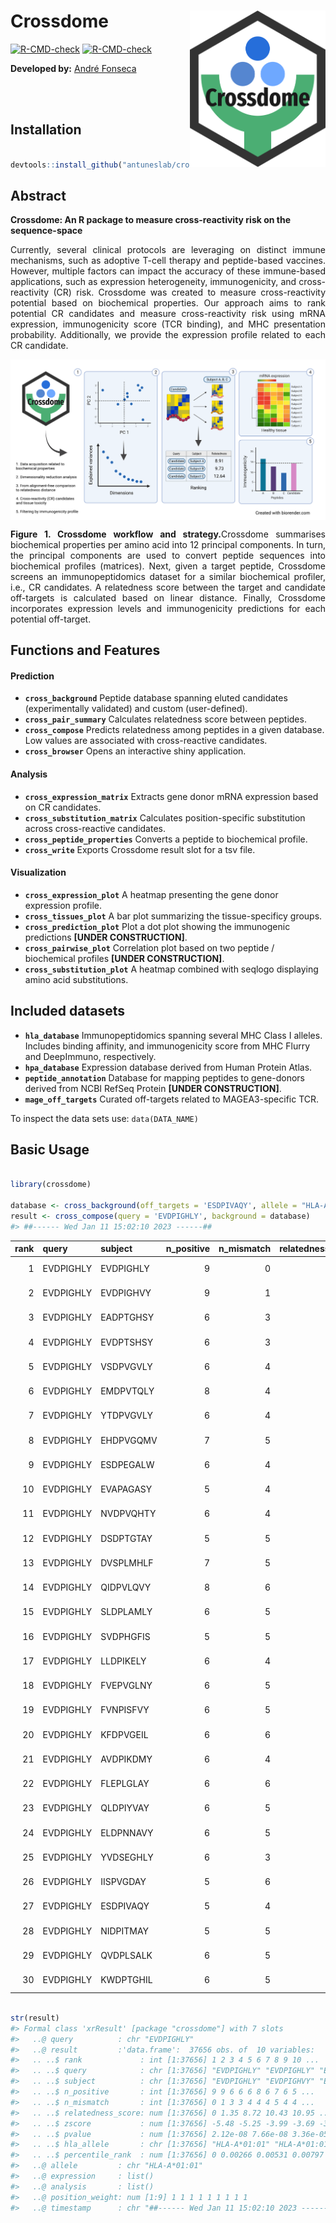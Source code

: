 
<!-- README.md is generated from README.Rmd. Please edit that file -->

# Crossdome <a href=''><img src="man/figures/logo.png" align="right" height="250px"/></a>

<!-- badges: start -->

[![R-CMD-check](https://github.com/oandrefonseca/crossdome/workflows/R-CMD-check/badge.svg)](https://github.com/oandrefonseca/crossdome/actions)
[![R-CMD-check](https://github.com/oandrefonseca/crossdome/actions/workflows/R-CMD-check.yaml/badge.svg)](https://github.com/oandrefonseca/crossdome/actions/workflows/R-CMD-check.yaml)
<!-- badges: end -->

**Developed by:** [André Fonseca](oandrefonseca@gmail.com)

<br> <br>

## Installation

``` r

devtools::install_github("antuneslab/crossdome")
```

## Abstract

**Crossdome: An R package to measure cross-reactivity risk on the
sequence-space**

<p align="justify">
Currently, several clinical protocols are leveraging on distinct immune
mechanisms, such as adoptive T-cell therapy and peptide-based vaccines.
However, multiple factors can impact the accuracy of these immune-based
applications, such as expression heterogeneity, immunogenicity, and
cross-reactivity (CR) risk. Crossdome was created to measure
cross-reactivity potential based on biochemical properties. Our approach
aims to rank potential CR candidates and measure cross-reactivity risk
using mRNA expression, immunogenicity score (TCR binding), and MHC
presentation probability. Additionally, we provide the expression
profile related to each CR candidate.
</p>

<a href=''><img src="man/figures/workflow.png" align="center"/></a>

<p align="justify">
<b>Figure 1. Crossdome workflow and strategy.</b>Crossdome summarises
biochemical properties per amino acid into 12 principal components. In
turn, the principal components are used to convert peptide sequences
into biochemical profiles (matrices). Next, given a target peptide,
Crossdome screens an immunopeptidomics dataset for a similar biochemical
profiler, i.e., CR candidates. A relatedness score between the target
and candidate off-targets is calculated based on linear distance.
Finally, Crossdome incorporates expression levels and immunogenicity
predictions for each potential off-target.
</p>

## Functions and Features

#### Prediction

- **`cross_background`** Peptide database spanning eluted candidates
  (experimentally validated) and custom (user-defined).
- **`cross_pair_summary`** Calculates relatedness score between
  peptides.
- **`cross_compose`** Predicts relatedness among peptides in a given
  database. Low values are associated with cross-reactive candidates.
- **`cross_browser`** Opens an interactive shiny application.

#### Analysis

- **`cross_expression_matrix`** Extracts gene donor mRNA expression
  based on CR candidates.
- **`cross_substitution_matrix`** Calculates position-specific
  substitution across cross-reactive candidates.
- **`cross_peptide_properties`** Converts a peptide to biochemical
  profile.
- **`cross_write`** Exports Crossdome result slot for a tsv file.

#### Visualization

- **`cross_expression_plot`** A heatmap presenting the gene donor
  expression profile.
- **`cross_tissues_plot`** A bar plot summarizing the tissue-specificy
  groups.
- **`cross_prediction_plot`** Plot a dot plot showing the immunogenic
  predictions **\[UNDER CONSTRUCTION\]**.
- **`cross_pairwise_plot`** Correlation plot based on two peptide /
  biochemical profiles **\[UNDER CONSTRUCTION\]**.
- **`cross_substitution_plot`** A heatmap combined with seqlogo
  displaying amino acid substitutions.

## Included datasets

- **`hla_database`** Immunopeptidomics spanning several MHC Class I
  alleles. Includes binding affinity, and immunogenicity score from MHC
  Flurry and DeepImmuno, respectively.
- **`hpa_database`** Expression database derived from Human Protein
  Atlas.
- **`peptide_annotation`** Database for mapping peptides to gene-donors
  derived from NCBI RefSeq Protein **\[UNDER CONSTRUCTION\]**.
- **`mage_off_targets`** Curated off-targets related to MAGEA3-specific
  TCR.

To inspect the data sets use: `data(DATA_NAME)`

## Basic Usage

``` r

library(crossdome)

database <- cross_background(off_targets = 'ESDPIVAQY', allele = "HLA-A*01:01")
result <- cross_compose(query = 'EVDPIGHLY', background = database)
#> ##------ Wed Jan 11 15:02:10 2023 ------##
```

<table>
<thead>
<tr>
<th style="text-align:right;">
rank
</th>
<th style="text-align:left;">
query
</th>
<th style="text-align:left;">
subject
</th>
<th style="text-align:right;">
n_positive
</th>
<th style="text-align:right;">
n_mismatch
</th>
<th style="text-align:right;">
relatedness_score
</th>
<th style="text-align:right;">
pvalue
</th>
<th style="text-align:left;">
hla_allele
</th>
</tr>
</thead>
<tbody>
<tr>
<td style="text-align:right;">
1
</td>
<td style="text-align:left;">
EVDPIGHLY
</td>
<td style="text-align:left;">
EVDPIGHLY
</td>
<td style="text-align:right;">
9
</td>
<td style="text-align:right;">
0
</td>
<td style="text-align:right;">
0.00
</td>
<td style="text-align:right;">
0.0000000
</td>
<td style="text-align:left;">
HLA-A01:01
</td>
</tr>
<tr>
<td style="text-align:right;">
2
</td>
<td style="text-align:left;">
EVDPIGHLY
</td>
<td style="text-align:left;">
EVDPIGHVY
</td>
<td style="text-align:right;">
9
</td>
<td style="text-align:right;">
1
</td>
<td style="text-align:right;">
1.35
</td>
<td style="text-align:right;">
0.0000001
</td>
<td style="text-align:left;">
HLA-A01:01
</td>
</tr>
<tr>
<td style="text-align:right;">
3
</td>
<td style="text-align:left;">
EVDPIGHLY
</td>
<td style="text-align:left;">
EADPTGHSY
</td>
<td style="text-align:right;">
6
</td>
<td style="text-align:right;">
3
</td>
<td style="text-align:right;">
8.72
</td>
<td style="text-align:right;">
0.0000336
</td>
<td style="text-align:left;">
HLA-A01:01
</td>
</tr>
<tr>
<td style="text-align:right;">
4
</td>
<td style="text-align:left;">
EVDPIGHLY
</td>
<td style="text-align:left;">
EVDPTSHSY
</td>
<td style="text-align:right;">
6
</td>
<td style="text-align:right;">
3
</td>
<td style="text-align:right;">
10.43
</td>
<td style="text-align:right;">
0.0001107
</td>
<td style="text-align:left;">
HLA-A01:01
</td>
</tr>
<tr>
<td style="text-align:right;">
5
</td>
<td style="text-align:left;">
EVDPIGHLY
</td>
<td style="text-align:left;">
VSDPVGVLY
</td>
<td style="text-align:right;">
6
</td>
<td style="text-align:right;">
4
</td>
<td style="text-align:right;">
10.95
</td>
<td style="text-align:right;">
0.0001567
</td>
<td style="text-align:left;">
HLA-A01:01
</td>
</tr>
<tr>
<td style="text-align:right;">
6
</td>
<td style="text-align:left;">
EVDPIGHLY
</td>
<td style="text-align:left;">
EMDPVTQLY
</td>
<td style="text-align:right;">
8
</td>
<td style="text-align:right;">
4
</td>
<td style="text-align:right;">
11.23
</td>
<td style="text-align:right;">
0.0001889
</td>
<td style="text-align:left;">
HLA-A01:01
</td>
</tr>
<tr>
<td style="text-align:right;">
7
</td>
<td style="text-align:left;">
EVDPIGHLY
</td>
<td style="text-align:left;">
YTDPVGVLY
</td>
<td style="text-align:right;">
6
</td>
<td style="text-align:right;">
4
</td>
<td style="text-align:right;">
11.53
</td>
<td style="text-align:right;">
0.0002293
</td>
<td style="text-align:left;">
HLA-A01:01
</td>
</tr>
<tr>
<td style="text-align:right;">
8
</td>
<td style="text-align:left;">
EVDPIGHLY
</td>
<td style="text-align:left;">
EHDPVGQMV
</td>
<td style="text-align:right;">
7
</td>
<td style="text-align:right;">
5
</td>
<td style="text-align:right;">
11.69
</td>
<td style="text-align:right;">
0.0002542
</td>
<td style="text-align:left;">
HLA-A01:01
</td>
</tr>
<tr>
<td style="text-align:right;">
9
</td>
<td style="text-align:left;">
EVDPIGHLY
</td>
<td style="text-align:left;">
ESDPEGALW
</td>
<td style="text-align:right;">
6
</td>
<td style="text-align:right;">
4
</td>
<td style="text-align:right;">
12.72
</td>
<td style="text-align:right;">
0.0004821
</td>
<td style="text-align:left;">
HLA-A01:01
</td>
</tr>
<tr>
<td style="text-align:right;">
10
</td>
<td style="text-align:left;">
EVDPIGHLY
</td>
<td style="text-align:left;">
EVAPAGASY
</td>
<td style="text-align:right;">
5
</td>
<td style="text-align:right;">
4
</td>
<td style="text-align:right;">
12.95
</td>
<td style="text-align:right;">
0.0005563
</td>
<td style="text-align:left;">
HLA-A01:01
</td>
</tr>
<tr>
<td style="text-align:right;">
11
</td>
<td style="text-align:left;">
EVDPIGHLY
</td>
<td style="text-align:left;">
NVDPVQHTY
</td>
<td style="text-align:right;">
6
</td>
<td style="text-align:right;">
4
</td>
<td style="text-align:right;">
12.97
</td>
<td style="text-align:right;">
0.0005612
</td>
<td style="text-align:left;">
HLA-A01:01
</td>
</tr>
<tr>
<td style="text-align:right;">
12
</td>
<td style="text-align:left;">
EVDPIGHLY
</td>
<td style="text-align:left;">
DSDPTGTAY
</td>
<td style="text-align:right;">
5
</td>
<td style="text-align:right;">
5
</td>
<td style="text-align:right;">
13.04
</td>
<td style="text-align:right;">
0.0005853
</td>
<td style="text-align:left;">
HLA-A01:01
</td>
</tr>
<tr>
<td style="text-align:right;">
13
</td>
<td style="text-align:left;">
EVDPIGHLY
</td>
<td style="text-align:left;">
DVSPLMHLF
</td>
<td style="text-align:right;">
7
</td>
<td style="text-align:right;">
5
</td>
<td style="text-align:right;">
13.49
</td>
<td style="text-align:right;">
0.0007682
</td>
<td style="text-align:left;">
HLA-A01:01
</td>
</tr>
<tr>
<td style="text-align:right;">
14
</td>
<td style="text-align:left;">
EVDPIGHLY
</td>
<td style="text-align:left;">
QIDPVLQVY
</td>
<td style="text-align:right;">
8
</td>
<td style="text-align:right;">
6
</td>
<td style="text-align:right;">
13.55
</td>
<td style="text-align:right;">
0.0007944
</td>
<td style="text-align:left;">
HLA-A01:01
</td>
</tr>
<tr>
<td style="text-align:right;">
15
</td>
<td style="text-align:left;">
EVDPIGHLY
</td>
<td style="text-align:left;">
SLDPLAMLY
</td>
<td style="text-align:right;">
6
</td>
<td style="text-align:right;">
5
</td>
<td style="text-align:right;">
13.58
</td>
<td style="text-align:right;">
0.0008085
</td>
<td style="text-align:left;">
HLA-A01:01
</td>
</tr>
<tr>
<td style="text-align:right;">
16
</td>
<td style="text-align:left;">
EVDPIGHLY
</td>
<td style="text-align:left;">
SVDPHGFIS
</td>
<td style="text-align:right;">
5
</td>
<td style="text-align:right;">
5
</td>
<td style="text-align:right;">
13.60
</td>
<td style="text-align:right;">
0.0008169
</td>
<td style="text-align:left;">
HLA-A01:01
</td>
</tr>
<tr>
<td style="text-align:right;">
17
</td>
<td style="text-align:left;">
EVDPIGHLY
</td>
<td style="text-align:left;">
LLDPIKELY
</td>
<td style="text-align:right;">
6
</td>
<td style="text-align:right;">
4
</td>
<td style="text-align:right;">
13.66
</td>
<td style="text-align:right;">
0.0008489
</td>
<td style="text-align:left;">
HLA-A01:01
</td>
</tr>
<tr>
<td style="text-align:right;">
18
</td>
<td style="text-align:left;">
EVDPIGHLY
</td>
<td style="text-align:left;">
FVEPVGLNY
</td>
<td style="text-align:right;">
6
</td>
<td style="text-align:right;">
5
</td>
<td style="text-align:right;">
13.75
</td>
<td style="text-align:right;">
0.0008957
</td>
<td style="text-align:left;">
HLA-A01:01
</td>
</tr>
<tr>
<td style="text-align:right;">
19
</td>
<td style="text-align:left;">
EVDPIGHLY
</td>
<td style="text-align:left;">
FVNPISFVY
</td>
<td style="text-align:right;">
6
</td>
<td style="text-align:right;">
5
</td>
<td style="text-align:right;">
13.88
</td>
<td style="text-align:right;">
0.0009614
</td>
<td style="text-align:left;">
HLA-A01:01
</td>
</tr>
<tr>
<td style="text-align:right;">
20
</td>
<td style="text-align:left;">
EVDPIGHLY
</td>
<td style="text-align:left;">
KFDPVGEIL
</td>
<td style="text-align:right;">
6
</td>
<td style="text-align:right;">
6
</td>
<td style="text-align:right;">
14.04
</td>
<td style="text-align:right;">
0.0010592
</td>
<td style="text-align:left;">
HLA-A01:01
</td>
</tr>
<tr>
<td style="text-align:right;">
21
</td>
<td style="text-align:left;">
EVDPIGHLY
</td>
<td style="text-align:left;">
AVDPIKDMY
</td>
<td style="text-align:right;">
6
</td>
<td style="text-align:right;">
4
</td>
<td style="text-align:right;">
14.06
</td>
<td style="text-align:right;">
0.0010678
</td>
<td style="text-align:left;">
HLA-A01:01
</td>
</tr>
<tr>
<td style="text-align:right;">
22
</td>
<td style="text-align:left;">
EVDPIGHLY
</td>
<td style="text-align:left;">
FLEPLGLAY
</td>
<td style="text-align:right;">
6
</td>
<td style="text-align:right;">
6
</td>
<td style="text-align:right;">
14.08
</td>
<td style="text-align:right;">
0.0010839
</td>
<td style="text-align:left;">
HLA-A01:01
</td>
</tr>
<tr>
<td style="text-align:right;">
23
</td>
<td style="text-align:left;">
EVDPIGHLY
</td>
<td style="text-align:left;">
QLDPIYVAY
</td>
<td style="text-align:right;">
6
</td>
<td style="text-align:right;">
5
</td>
<td style="text-align:right;">
14.15
</td>
<td style="text-align:right;">
0.0011284
</td>
<td style="text-align:left;">
HLA-A01:01
</td>
</tr>
<tr>
<td style="text-align:right;">
24
</td>
<td style="text-align:left;">
EVDPIGHLY
</td>
<td style="text-align:left;">
ELDPNNAVY
</td>
<td style="text-align:right;">
6
</td>
<td style="text-align:right;">
5
</td>
<td style="text-align:right;">
14.18
</td>
<td style="text-align:right;">
0.0011473
</td>
<td style="text-align:left;">
HLA-A01:01
</td>
</tr>
<tr>
<td style="text-align:right;">
25
</td>
<td style="text-align:left;">
EVDPIGHLY
</td>
<td style="text-align:left;">
YVDSEGHLY
</td>
<td style="text-align:right;">
6
</td>
<td style="text-align:right;">
3
</td>
<td style="text-align:right;">
14.20
</td>
<td style="text-align:right;">
0.0011600
</td>
<td style="text-align:left;">
HLA-A01:01
</td>
</tr>
<tr>
<td style="text-align:right;">
26
</td>
<td style="text-align:left;">
EVDPIGHLY
</td>
<td style="text-align:left;">
IISPVGDAY
</td>
<td style="text-align:right;">
5
</td>
<td style="text-align:right;">
6
</td>
<td style="text-align:right;">
14.37
</td>
<td style="text-align:right;">
0.0012774
</td>
<td style="text-align:left;">
HLA-A01:01
</td>
</tr>
<tr>
<td style="text-align:right;">
27
</td>
<td style="text-align:left;">
EVDPIGHLY
</td>
<td style="text-align:left;">
ESDPIVAQY
</td>
<td style="text-align:right;">
5
</td>
<td style="text-align:right;">
4
</td>
<td style="text-align:right;">
14.38
</td>
<td style="text-align:right;">
0.0012840
</td>
<td style="text-align:left;">
HLA-A01:01
</td>
</tr>
<tr>
<td style="text-align:right;">
28
</td>
<td style="text-align:left;">
EVDPIGHLY
</td>
<td style="text-align:left;">
NIDPITMAY
</td>
<td style="text-align:right;">
5
</td>
<td style="text-align:right;">
5
</td>
<td style="text-align:right;">
14.38
</td>
<td style="text-align:right;">
0.0012849
</td>
<td style="text-align:left;">
HLA-A01:01
</td>
</tr>
<tr>
<td style="text-align:right;">
29
</td>
<td style="text-align:left;">
EVDPIGHLY
</td>
<td style="text-align:left;">
QVDPLSALK
</td>
<td style="text-align:right;">
6
</td>
<td style="text-align:right;">
5
</td>
<td style="text-align:right;">
14.46
</td>
<td style="text-align:right;">
0.0013432
</td>
<td style="text-align:left;">
HLA-A01:01
</td>
</tr>
<tr>
<td style="text-align:right;">
30
</td>
<td style="text-align:left;">
EVDPIGHLY
</td>
<td style="text-align:left;">
KWDPTGHIL
</td>
<td style="text-align:right;">
6
</td>
<td style="text-align:right;">
5
</td>
<td style="text-align:right;">
14.47
</td>
<td style="text-align:right;">
0.0013482
</td>
<td style="text-align:left;">
HLA-A01:01
</td>
</tr>
</tbody>
</table>

``` r

str(result)
#> Formal class 'xrResult' [package "crossdome"] with 7 slots
#>   ..@ query          : chr "EVDPIGHLY"
#>   ..@ result         :'data.frame':  37656 obs. of  10 variables:
#>   .. ..$ rank             : int [1:37656] 1 2 3 4 5 6 7 8 9 10 ...
#>   .. ..$ query            : chr [1:37656] "EVDPIGHLY" "EVDPIGHLY" "EVDPIGHLY" "EVDPIGHLY" ...
#>   .. ..$ subject          : chr [1:37656] "EVDPIGHLY" "EVDPIGHVY" "EADPTGHSY" "EVDPTSHSY" ...
#>   .. ..$ n_positive       : int [1:37656] 9 9 6 6 6 8 6 7 6 5 ...
#>   .. ..$ n_mismatch       : int [1:37656] 0 1 3 3 4 4 4 5 4 4 ...
#>   .. ..$ relatedness_score: num [1:37656] 0 1.35 8.72 10.43 10.95 ...
#>   .. ..$ zscore           : num [1:37656] -5.48 -5.25 -3.99 -3.69 -3.6 ...
#>   .. ..$ pvalue           : num [1:37656] 2.12e-08 7.66e-08 3.36e-05 1.11e-04 1.57e-04 ...
#>   .. ..$ hla_allele       : chr [1:37656] "HLA-A*01:01" "HLA-A*01:01" "HLA-A*01:01" "HLA-A*01:01" ...
#>   .. ..$ percentile_rank  : num [1:37656] 0 0.00266 0.00531 0.00797 0.01062 ...
#>   ..@ allele         : chr "HLA-A*01:01"
#>   ..@ expression     : list()
#>   ..@ analysis       : list()
#>   ..@ position_weight: num [1:9] 1 1 1 1 1 1 1 1 1
#>   ..@ timestamp      : chr "##------ Wed Jan 11 15:02:10 2023 ------##"
```
